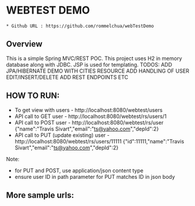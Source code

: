 # WEBTEST DEMO
    * Github URL : https://github.com/rommelchua/webTestDemo

## Overview
This is a simple Spring MVC/REST POC. This project uses H2 in memory database along with JDBC. JSP is used for templating.
TODOS:
ADD JPA/HIBERNATE DEMO WITH CITIES RESOURCE
ADD HANDLING OF USER EDIT/INSERT/DELETE 
ADD REST ENDPOINTS
ETC

## HOW TO RUN:
- To get view with users - http://localhost:8080/webtest/users
- API call to GET user - http://localhost:8080/webtest/rs/users/1
- API call to POST user - http://localhost:8080/webtest/rs/user {"name":"Travis Sivart","email":"ts@yahoo.com","depId":2}
- API call to PUT (update existing) user - http://localhost:8080/webtest/rs/users/11111 {"id":11111,"name":"Travis Sivart","email":"ts@yahoo.com","depId":2}

Note:
- for PUT and POST, use application/json content type
- ensure user ID in path parameter for PUT matches ID in json body

## More sample urls:
